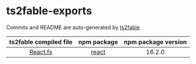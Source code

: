 # ts2fable-exports
Commits and README are auto-generated by [ts2fable](https://github.com/fable-compiler/ts2fable)

| ts2fable compiled file  | npm package| npm package version |
| :-------------: | :-------------: | :-------------: |
| [React.fs](https://github.com/humhei/ts2fable-exports/React.fs)  |  [react](https://www.npmjs.com/package/react) | 16.2.0
